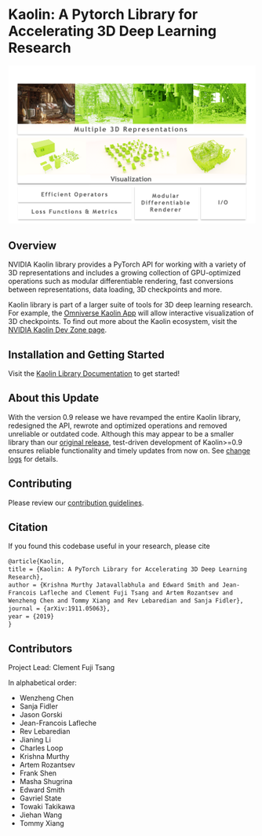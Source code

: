 # Kaolin: A Pytorch Library for Accelerating 3D Deep Learning Research

<p align="center">
    <img src="assets/kaolin.png">
</p>

## Overview
NVIDIA Kaolin library provides a PyTorch API for working with a variety of 3D representations and includes a growing collection of GPU-optimized operations such as modular differentiable rendering, fast conversions between representations, data loading, 3D checkpoints and more. 

Kaolin library is part of a larger suite of tools for 3D deep learning research. For example, the [Omniverse Kaolin App](https://docs.omniverse.nvidia.com/app_kaolin/app_kaolin/overview.html) will allow interactive visualization of 3D checkpoints. To find out more about the Kaolin ecosystem, visit the [NVIDIA Kaolin Dev Zone page](https://developer.nvidia.com/kaolin).

## Installation and Getting Started

Visit the [Kaolin Library Documentation](https://kaolin.readthedocs.io/en/latest/) to get started!

## About this Update

With the version 0.9 release we have revamped the entire Kaolin library, redesigned the API, rewrote and optimized operations and removed unreliable or outdated code. Although this may appear to be a smaller library than our [original release](https://github.com/NVIDIAGameWorks/kaolin/tree/v0.1), test-driven development of Kaolin>=0.9 ensures reliable functionality and timely updates from now on. See [change logs](https://github.com/NVIDIAGameWorks/kaolin/releases/tag/v0.9.0) for details.

## Contributing

Please review our [contribution guidelines](CONTRIBUTING.md).

## Citation

If you found this codebase useful in your research, please cite

```
@article{Kaolin,
title = {Kaolin: A PyTorch Library for Accelerating 3D Deep Learning Research},
author = {Krishna Murthy Jatavallabhula and Edward Smith and Jean-Francois Lafleche and Clement Fuji Tsang and Artem Rozantsev and Wenzheng Chen and Tommy Xiang and Rev Lebaredian and Sanja Fidler},
journal = {arXiv:1911.05063},
year = {2019}
}
```

## Contributors

Project Lead: Clement Fuji Tsang

In alphabetical order:

- Wenzheng Chen
- Sanja Fidler
- Jason Gorski
- Jean-Francois Lafleche
- Rev Lebaredian
- Jianing Li
- Charles Loop
- Krishna Murthy
- Artem Rozantsev
- Frank Shen
- Masha Shugrina
- Edward Smith
- Gavriel State
- Towaki Takikawa
- Jiehan Wang
- Tommy Xiang
